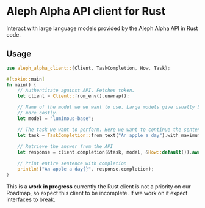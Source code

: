 # Aleph Alpha API client for Rust

Interact with large language models provided by the Aleph Alpha API in Rust code.

## Usage

```rust
use aleph_alpha_client::{Client, TaskCompletion, How, Task};

#[tokio::main]
fn main() {
    // Authenticate against API. Fetches token.
    let client = Client::from_env().unwrap();

    // Name of the model we we want to use. Large models give usually better answer, but are also
    // more costly.
    let model = "luminous-base";

    // The task we want to perform. Here we want to continue the sentence: "An apple a day ..."
    let task = TaskCompletion::from_text("An apple a day").with_maximum_tokens(20);
    
    // Retrieve the answer from the API
    let response = client.completion(&task, model, &How::default()).await.unwrap();

    // Print entire sentence with completion
    println!("An apple a day{}", response.completion);
}
```

This is a **work in progress** currently the Rust client is not a priority on our Roadmap, so expect this client to be incomplete. If we work on it expect interfaces to break.
